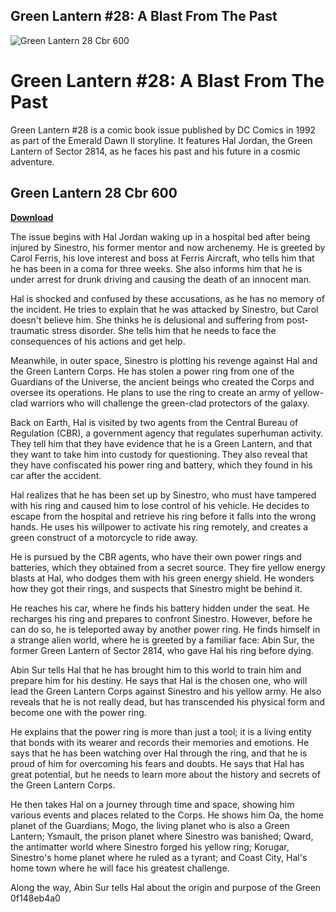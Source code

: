 ## Green Lantern #28: A Blast From The Past

 
![Green Lantern 28 Cbr 600](https://static1.cbrimages.com/wordpress/wp-content/uploads/2023/04/cbr-1.png)

 
# Green Lantern #28: A Blast From The Past
 
Green Lantern #28 is a comic book issue published by DC Comics in 1992 as part of the Emerald Dawn II storyline. It features Hal Jordan, the Green Lantern of Sector 2814, as he faces his past and his future in a cosmic adventure.
 
## Green Lantern 28 Cbr 600


[**Download**](https://www.google.com/url?q=https%3A%2F%2Furluso.com%2F2tLBPd&sa=D&sntz=1&usg=AOvVaw3X9M1vO9WVbrAyTZ1O1djS)

 
The issue begins with Hal Jordan waking up in a hospital bed after being injured by Sinestro, his former mentor and now archenemy. He is greeted by Carol Ferris, his love interest and boss at Ferris Aircraft, who tells him that he has been in a coma for three weeks. She also informs him that he is under arrest for drunk driving and causing the death of an innocent man.
 
Hal is shocked and confused by these accusations, as he has no memory of the incident. He tries to explain that he was attacked by Sinestro, but Carol doesn't believe him. She thinks he is delusional and suffering from post-traumatic stress disorder. She tells him that he needs to face the consequences of his actions and get help.
 
Meanwhile, in outer space, Sinestro is plotting his revenge against Hal and the Green Lantern Corps. He has stolen a power ring from one of the Guardians of the Universe, the ancient beings who created the Corps and oversee its operations. He plans to use the ring to create an army of yellow-clad warriors who will challenge the green-clad protectors of the galaxy.
 
Back on Earth, Hal is visited by two agents from the Central Bureau of Regulation (CBR), a government agency that regulates superhuman activity. They tell him that they have evidence that he is a Green Lantern, and that they want to take him into custody for questioning. They also reveal that they have confiscated his power ring and battery, which they found in his car after the accident.
 
Hal realizes that he has been set up by Sinestro, who must have tampered with his ring and caused him to lose control of his vehicle. He decides to escape from the hospital and retrieve his ring before it falls into the wrong hands. He uses his willpower to activate his ring remotely, and creates a green construct of a motorcycle to ride away.
 
He is pursued by the CBR agents, who have their own power rings and batteries, which they obtained from a secret source. They fire yellow energy blasts at Hal, who dodges them with his green energy shield. He wonders how they got their rings, and suspects that Sinestro might be behind it.
 
He reaches his car, where he finds his battery hidden under the seat. He recharges his ring and prepares to confront Sinestro. However, before he can do so, he is teleported away by another power ring. He finds himself in a strange alien world, where he is greeted by a familiar face: Abin Sur, the former Green Lantern of Sector 2814, who gave Hal his ring before dying.
 
Abin Sur tells Hal that he has brought him to this world to train him and prepare him for his destiny. He says that Hal is the chosen one, who will lead the Green Lantern Corps against Sinestro and his yellow army. He also reveals that he is not really dead, but has transcended his physical form and become one with the power ring.
 
He explains that the power ring is more than just a tool; it is a living entity that bonds with its wearer and records their memories and emotions. He says that he has been watching over Hal through the ring, and that he is proud of him for overcoming his fears and doubts. He says that Hal has great potential, but he needs to learn more about the history and secrets of the Green Lantern Corps.
 
He then takes Hal on a journey through time and space, showing him various events and places related to the Corps. He shows him Oa, the home planet of the Guardians; Mogo, the living planet who is also a Green Lantern; Ysmault, the prison planet where Sinestro was banished; Qward, the antimatter world where Sinestro forged his yellow ring; Korugar, Sinestro's home planet where he ruled as a tyrant; and Coast City, Hal's home town where he will face his greatest challenge.
 
Along the way, Abin Sur tells Hal about the origin and purpose of the Green
 0f148eb4a0
